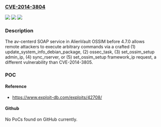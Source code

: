 ### [CVE-2014-3804](https://cve.mitre.org/cgi-bin/cvename.cgi?name=CVE-2014-3804)
![](https://img.shields.io/static/v1?label=Product&message=n%2Fa&color=blue)
![](https://img.shields.io/static/v1?label=Version&message=n%2Fa&color=blue)
![](https://img.shields.io/static/v1?label=Vulnerability&message=n%2Fa&color=brighgreen)

### Description

The av-centerd SOAP service in AlienVault OSSIM before 4.7.0 allows remote attackers to execute arbitrary commands via a crafted (1) update_system_info_debian_package, (2) ossec_task, (3) set_ossim_setup admin_ip, (4) sync_rserver, or (5) set_ossim_setup framework_ip request, a different vulnerability than CVE-2014-3805.

### POC

#### Reference
- https://www.exploit-db.com/exploits/42708/

#### Github
No PoCs found on GitHub currently.

